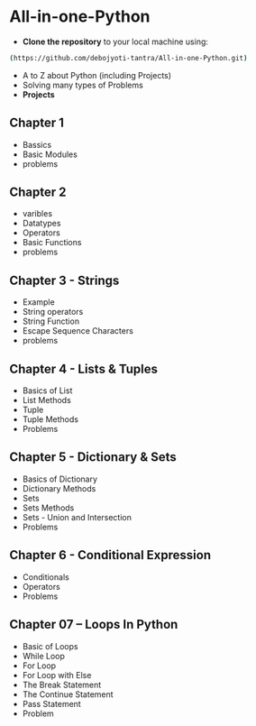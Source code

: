 # All-in-one-Python
- **Clone the repository** to your local machine using:
```sh
(https://github.com/debojyoti-tantra/All-in-one-Python.git)
```
- A to Z about Python (including Projects)
- Solving many types of Problems
- <b>Projects</b>
## Chapter 1
- Bassics
- Basic Modules
- problems
## Chapter 2
- varibles
- Datatypes
- Operators
- Basic Functions
- problems
## Chapter 3 - Strings
- Example
- String operators
- String Function
- Escape Sequence Characters
- problems
## Chapter 4 - Lists & Tuples
- Basics of List
- List Methods
- Tuple
- Tuple Methods
- Problems
## Chapter 5 - Dictionary & Sets
- Basics of Dictionary
- Dictionary Methods
- Sets
- Sets Methods
- Sets - Union and Intersection
- Problems
## Chapter 6 - Conditional Expression
- Conditionals
- Operators
- Problems
## Chapter 07 – Loops In Python
- Basic of Loops
- While Loop
- For Loop
- For Loop with Else
- The Break Statement
- The Continue Statement
- Pass Statement
- Problem
